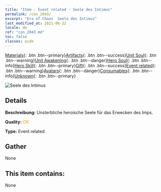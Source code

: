```yaml
---
title: "Item - Event related - Seele des Intimus"
permalink: /con_2043/
excerpt: "Era of Chaos  Seele des Intimus"
last_modified_at: 2021-06-22
locale: de
ref: "con_2043.md"
toc: false
classes: wide
---
```

 [Materials](/ItemsDE/){: .btn .btn--primary}[Artifacts](/ItemsDE/Artifacts/){: .btn .btn--success}[Unit Soul](/ItemsDE/UnitSoul/){: .btn .btn--warning}[Unit Awakening](/ItemsDE/UnitAwakening/){: .btn .btn--danger}[Hero Soul](/ItemsDE/HeroSoul/){: .btn .btn--info}[Hero Skill](/ItemsDE/HeroSkill/){: .btn .btn--primary}[Gift](/ItemsDE/Gift/){: .btn .btn--success}[Event related](/ItemsDE/Events/){: .btn .btn--warning}[Avatars](/ItemsDE/Avatars/){: .btn .btn--danger}[Consumables](/ItemsDE/Consumables/){: .btn .btn--info}[Unknown](/ItemsDE/Unknown/){: .btn .btn--primary}

 ![Seele des Intimus](/images/t/juexing_501.png)

## Details
 **Beschreibung:** Unsterbliche heroische Seele für das Erwecken des Imps.

 **Quality:** <span style="color: #FF8C00">OK</span>

 **Type:** Event related

## Gather

  None

## This item contains:

  None


